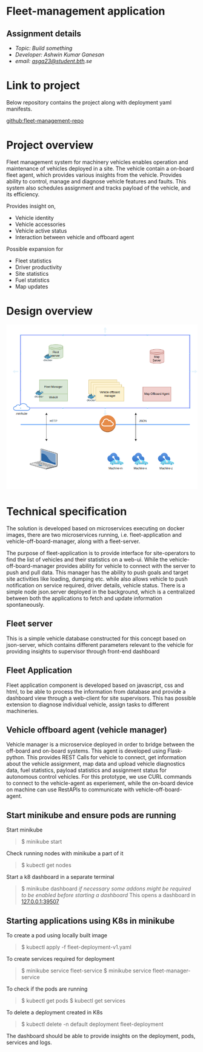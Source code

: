 # Fleet-management application

## Assignment details
* *Topic: Build something*
* *Developer: Ashwin Kumar Ganesan*
* _email: asga23@student.bth.se_

# Link to project
Below repository contains the project along with deployment yaml manifests.

[github:fleet-management-repo](https://github.com/ashwin-ch/fleet-management/tree/main)



# Project overview
Fleet management system for machinery vehicles enables operation and maintenance of vehicles deployed in a site.
The vehicle contain a on-board fleet agent, which provides various insights from the vehicle. Provides ability to control, manage and diagnose
vehicle features and faults.
This system also schedules assignment and tracks payload of the vehicle, and its efficiency.

Provides insight on,
- Vehicle identity
- Vehicle accessories
- Vehicle active status
- Interaction between vehicle and offboard agent

Possible expansion for
- Fleet statistics
- Driver productivity
- Site statistics
- Fuel statistics
- Map updates


# Design overview
![Deployment architecture](image.png)


# Technical specification
The solution is developed based on microservices executing on docker images, there are two microservices running, i.e. fleet-application and vehicle-off-board-manager, along with a fleet-server.

The purpose of fleet-application is to provide interface for site-operators to find the list of vehicles and their statistics on a web-ui. While the vehicle-off-board-manager provides ability for vehicle to connect with the server to push and pull data. This manager has the ability to push goals and target site activities like loading, dumping etc. while also allows vehicle to push notification on service required, driver details, vehicle status. There is a simple node json.server deployed in the background, which is a centralized between both the applications to fetch and update information spontaneously.

## Fleet server
This is a simple vehicle database constructed for this concept based on json-server, which contains different parameters
relevant to the vehicle for providing insights to supervisor through front-end dashboard

## Fleet Application
Fleet application component is developed based on javascript, css and html, to be able to process the information from database and
provide a dashboard view through a web-client for site supervisors. This has possible extension to diagnose individual vehicle, assign tasks
to different machineries.

## Vehicle offboard agent (vehicle manager)
Vehicle manager is a microservice deployed in order to bridge between the off-board and on-board systems. This agent is developed using Flask-python.
This provides REST Calls for vehicle to connect, get information about the vehicle assignment, map data and upload vehicle diagnostics data, fuel statistics, payload statistics and assignment status for autonomous control vehicles. For this prototype, we use CURL commands to connect to the vehicle-agent as experiement, while the on-board device on machine can use RestAPIs to communicate with vehicle-off-board-agent.



## Start minikube and ensure pods are running
Start minikube
> $ minikube start

Check running nodes with minikube a part of it
> $ kubectl get nodes

Start a k8 dashboard in a separate terminal
> $ minikube dashboard
_if necessary some addons might be required to be enabled before starting a dashboard_
This opens a dashboard in [127.0.0.1:39507](http://127.0.0.1:39507/api/v1/namespaces/kubernetes-dashboard/services/http:kubernetes-dashboard:/proxy/#/workloads?namespace=default)

## Starting applications using K8s in minikube
To create a pod using locally built image
> $ kubectl apply -f fleet-deployment-v1.yaml

To create services required for deployment
> $ minikube service fleet-service
> $ minikube service fleet-manager-service

To check if the pods are running
> $ kubectl get pods
> $ kubectl get services

To delete a deployment created in K8s
> $ kubectl delete -n default deployment fleet-deployment

The dashboard should be able to provide insights on the deployment, pods, services and logs.